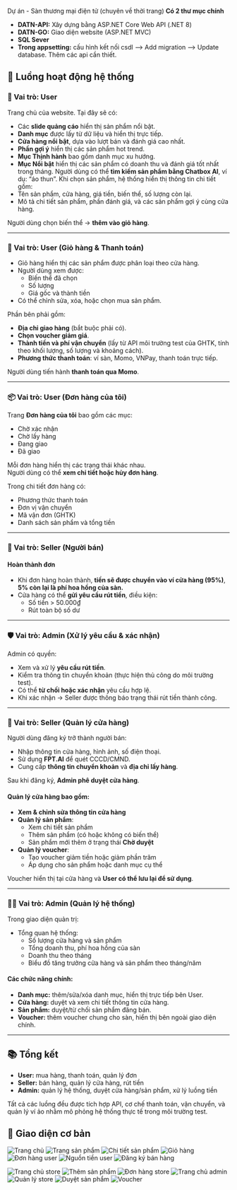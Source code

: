  Dự án - Sàn thương mại điện tử (chuyên về thời trang) 
**Có 2 thư mục chính**
- **DATN-API:** Xây dựng bằng ASP.NET Core Web API (.NET 8)
- **DATN-GO:** Giao diện website (ASP.NET MVC)
- **SQL Sever**
- **Trong appsetting:** cấu hình kết nối csdl --> Add migration --> Update database. Thêm các api cần thiết.

## 🧩 Luồng hoạt động hệ thống

### 🧍 Vai trò: User

Trang chủ của website. Tại đây sẽ có:
- Các **slide quảng cáo** hiển thị sản phẩm nổi bật.
- **Danh mục** được lấy từ dữ liệu và hiển thị trực tiếp.
- **Cửa hàng nổi bật**, dựa vào lượt bán và đánh giá cao nhất.
- **Phần gợi ý** hiển thị các sản phẩm hot trend.
- **Mục Thịnh hành** bao gồm danh mục xu hướng.
- **Mục Nổi bật** hiển thị các sản phẩm có doanh thu và đánh giá tốt nhất trong tháng.
Người dùng có thể **tìm kiếm sản phẩm bằng Chatbox AI**, ví dụ: “áo thun”.
Khi chọn sản phẩm, hệ thống hiển thị thông tin chi tiết gồm:
- Tên sản phẩm, cửa hàng, giá tiền, biến thể, số lượng còn lại.
- Mô tả chi tiết sản phẩm, phần đánh giá, và các sản phẩm gợi ý cùng cửa hàng.

Người dùng chọn biến thể → **thêm vào giỏ hàng**.

---

### 🛒 Vai trò: User (Giỏ hàng & Thanh toán)

- Giỏ hàng hiển thị các sản phẩm được phân loại theo cửa hàng.
- Người dùng xem được:
  - Biến thể đã chọn
  - Số lượng
  - Giá gốc và thành tiền
- Có thể chỉnh sửa, xóa, hoặc chọn mua sản phẩm.

Phần bên phải gồm:
- **Địa chỉ giao hàng** (bắt buộc phải có).
- **Chọn voucher giảm giá**.
- **Thành tiền và phí vận chuyển** (lấy từ API môi trường test của GHTK, tính theo khối lượng, số lượng và khoảng cách).
- **Phương thức thanh toán**: ví sàn, Momo, VNPay, thanh toán trực tiếp.

Người dùng tiến hành **thanh toán qua Momo**.

---

### 📦 Vai trò: User (Đơn hàng của tôi)

Trang **Đơn hàng của tôi** bao gồm các mục:
- Chờ xác nhận
- Chờ lấy hàng
- Đang giao
- Đã giao

Mỗi đơn hàng hiển thị các trạng thái khác nhau.  
Người dùng có thể **xem chi tiết hoặc hủy đơn hàng**.

Trong chi tiết đơn hàng có:
- Phương thức thanh toán
- Đơn vị vận chuyển
- Mã vận đơn (GHTK)
- Danh sách sản phẩm và tổng tiền

---

### 🏪 Vai trò: Seller (Người bán)

#### Hoàn thành đơn
- Khi đơn hàng hoàn thành, **tiền sẽ được chuyển vào ví cửa hàng (95%)**,  
  **5% còn lại là phí hoa hồng của sàn.**
- Cửa hàng có thể **gửi yêu cầu rút tiền**, điều kiện:
  - Số tiền > 50.000₫
  - Rút toàn bộ số dư
---

### 🛡️ Vai trò: Admin (Xử lý yêu cầu & xác nhận)

Admin có quyền:
- Xem và xử lý **yêu cầu rút tiền**.
- Kiểm tra thông tin chuyển khoản (thực hiện thủ công do môi trường test).
- Có thể **từ chối hoặc xác nhận** yêu cầu hợp lệ.
- Khi xác nhận → Seller được thông báo trạng thái rút tiền thành công.

---

### 🧾 Vai trò: Seller (Quản lý cửa hàng)

Người dùng đăng ký trở thành người bán:
- Nhập thông tin cửa hàng, hình ảnh, số điện thoại.
- Sử dụng **FPT.AI** để quét CCCD/CMND.
- Cung cấp **thông tin chuyển khoản** và **địa chỉ lấy hàng**.

Sau khi đăng ký, **Admin phê duyệt cửa hàng**.

#### Quản lý cửa hàng bao gồm:
- **Xem & chỉnh sửa thông tin cửa hàng**
- **Quản lý sản phẩm**:
  - Xem chi tiết sản phẩm
  - Thêm sản phẩm (có hoặc không có biến thể)
  - Sản phẩm mới thêm ở trạng thái **Chờ duyệt**
- **Quản lý voucher**:
  - Tạo voucher giảm tiền hoặc giảm phần trăm
  - Áp dụng cho sản phẩm hoặc danh mục cụ thể

Voucher hiển thị tại cửa hàng và **User có thể lưu lại để sử dụng**.

---

### 🧑‍💼 Vai trò: Admin (Quản lý hệ thống)

Trong giao diện quản trị:
- Tổng quan hệ thống:
  - Số lượng cửa hàng và sản phẩm
  - Tổng doanh thu, phí hoa hồng của sàn
  - Doanh thu theo tháng
  - Biểu đồ tăng trưởng cửa hàng và sản phẩm theo tháng/năm

#### Các chức năng chính:
- **Danh mục:** thêm/sửa/xóa danh mục, hiển thị trực tiếp bên User.
- **Cửa hàng:** duyệt và xem chi tiết thông tin cửa hàng.
- **Sản phẩm:** duyệt/từ chối sản phẩm đăng bán.
- **Voucher:** thêm voucher chung cho sàn, hiển thị bên ngoài giao diện chính.

---

## 📚 Tổng kết
- **User:** mua hàng, thanh toán, quản lý đơn
- **Seller:** bán hàng, quản lý cửa hàng, rút tiền
- **Admin:** quản lý hệ thống, duyệt cửa hàng/sản phẩm, xử lý luồng tiền

Tất cả các luồng đều được tích hợp API, cơ chế thanh toán, vận chuyển, và quản lý ví ảo nhằm mô phỏng hệ thống thực tế trong môi trường test.

## 📸 Giao diện cơ bản

![Trang chủ](./imagemd/Trang%20chủ.png)
![Trang sản phẩm](./imagemd/Trang%20sản%20phẩm.png)
![Chi tiết sản phẩm](./imagemd/Chi%20tiết%20sp.png)
![Giỏ hàng](./imagemd/Giỏ%20hàng.png)
![Đơn hàng user](./imagemd/Đơn%20hàng%20user.png)
![Nguồn tiền user](./imagemd/nguồn%20tiền%20user.png)
![Đăng ký bán hàng](./imagemd/dk%20Bán%20hàng.png)

![Trang chủ store](./imagemd/Trang%20chủ%20store.png)
![Thêm sản phẩm](./imagemd/thêm%20sản%20phẩm.png)
![Đơn hàng store](./imagemd/đơn%20hàng%20store.png)
![Trang chủ admin](./imagemd/Trang%20chủ%20admin.png)
![Quản lý store](./imagemd/Quản%20lý%20store.png)
![Duyệt sản phẩm](./imagemd/Duyệt%20sản%20phẩm.png)
![Voucher](./imagemd/Voucher.png)


